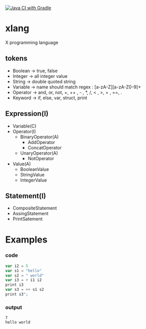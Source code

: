[![Java CI with Gradle](https://github.com/amanshaw4511/xlang/actions/workflows/gradle.yml/badge.svg)](https://github.com/amanshaw4511/xlang/actions/workflows/gradle.yml)
# xlang
X programming language


## tokens
- Boolean -> true, false
- Integer -> all integer value
- String  ->  double quoted string
- Variable -> name should match regex : [a-zA-Z][a-zA-Z0-9]+
- Operator -> and, or, not, +, ++ , - , *, /, < , >, = , ==, .
- Keyword -> if, else, var, struct, print

## Expression(I)
- Variable(C)
- Operator(I)
    - BinaryOperator(A)
        - AddOperator
        - ConcatOperator
    - UnaryOperator(A)
        - NotOperator
- Value(A)
    - BooleanValue
    - StringValue
    - IntegerValue

## Statement(I)
- CompositeStatement
- AssingStatement
- PrintSatement


# Examples
### code
```js
var i2 = 5
var s1 = "hello"
var s2 = " world"
var i3 = + i1 i2
print i3
var s3 = ++ s1 s2
print s3";
```
### output
```
7
hello world
```
